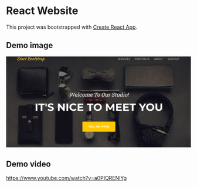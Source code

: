 # React Website

This project was bootstrapped with [Create React App](https://github.com/facebook/create-react-app).

## Demo image

<img src="react-website.png" alt="drawing" width="600"/>

## Demo video

https://www.youtube.com/watch?v=a0PIQRENlYg
